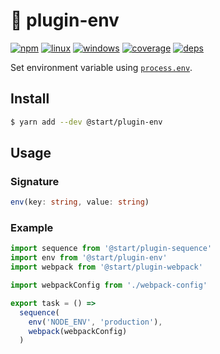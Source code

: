 # 👔 plugin-env

[![npm](https://img.shields.io/npm/v/@start/plugin-env.svg?style=flat-square)](https://www.npmjs.com/package/@start/plugin-env) [![linux](https://img.shields.io/travis/deepsweet/start/master.svg?label=linux&style=flat-square)](https://travis-ci.org/deepsweet/start) [![windows](https://img.shields.io/appveyor/ci/deepsweet/start/master.svg?label=windows&style=flat-square)](https://ci.appveyor.com/project/deepsweet/start) [![coverage](https://img.shields.io/codecov/c/github/deepsweet/start/master.svg?style=flat-square)](https://codecov.io/github/deepsweet/start) [![deps](https://david-dm.org/deepsweet/start.svg?path=packages/plugin-env&style=flat-square)](https://david-dm.org/deepsweet/start?path=packages/plugin-env)

Set environment variable using [`process.env`](https://nodejs.org/api/all.html#process_process_env).

## Install

```sh
$ yarn add --dev @start/plugin-env
```

## Usage

### Signature

```ts
env(key: string, value: string)
```

### Example

```js
import sequence from '@start/plugin-sequence'
import env from '@start/plugin-env'
import webpack from '@start/plugin-webpack'

import webpackConfig from './webpack-config'

export task = () =>
  sequence(
    env('NODE_ENV', 'production'),
    webpack(webpackConfig)
  )
```
